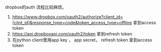 
dropbox的auth 流程比较麻烦。

1. https://www.dropbox.com/oauth2/authorize?client_id=[clint_id]&response_type=code&token_access_type=offline 拿到access token
2. https://api.dropboxapi.com/oauth2/token 拿到refresh token
3. 在python client里用app key ， app secret， refresh token 拿到access token